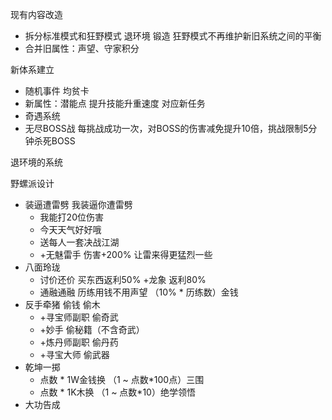 
现有内容改造
- 拆分标准模式和狂野模式 退环境 锻造 狂野模式不再维护新旧系统之间的平衡
- 合并旧属性：声望、守家积分

新体系建立
- 随机事件 均贫卡
- 新属性：潜能点 提升技能升重速度 对应新任务
- 奇遇系统
- 无尽BOSS战 每挑战成功一次，对BOSS的伤害减免提升10倍，挑战限制5分钟杀死BOSS

退环境的系统

野螺派设计
- 装逼遭雷劈 我装逼你遭雷劈
    - 我能打20位伤害
    - 今天天气好好哦
    - 送每人一套决战江湖
    - +无魅雷手 伤害+200% 让雷来得更猛烈一些
- 八面玲珑 
    - 讨价还价 买东西返利50% +龙象 返利80%
    - 通融通融 历练用钱不用声望 （10% * 历练数）金钱 
- 反手牵猪 偷钱 偷木
    - +寻宝师副职 偷奇武 
    - +妙手 偷秘籍（不含奇武）
    - +炼丹师副职 偷丹药
    - +寻宝大师 偷武器
- 乾坤一掷 
    - 点数 * 1W金钱换 （1 ~ 点数*100点）三围
    - 点数 * 1K木换 （1 ~ 点数*10）绝学领悟
- 大功告成


